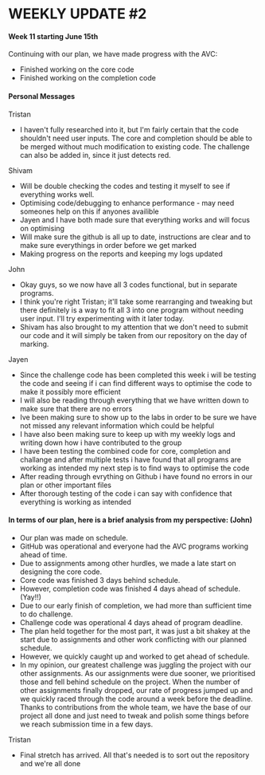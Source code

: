# WEEKLY UPDATE #2

#### Week 11 starting June 15th
Continuing with our plan, we have made progress with the AVC:

- Finished working on the core code
- Finished working on the completion code

#### Personal Messages

Tristan
- I haven't fully researched into it, but I'm fairly certain that the code shouldn't need user inputs. The core and completion should be able to be merged without much modification to existing code. The challenge can also be added in, since it just detects red.


Shivam 
- Will be double checking the codes and testing it myself to see if everything works well. 
- Optimising code/debugging to enhance performance - may need someones help on this if anyones availible
- Jayen and I have both made sure that everything works and will focus on optimising
- Will make sure the github is all up to date, instructions are clear and to make sure everythings in order before we get marked  
- Making progress on the reports and keeping my logs updated


John
- Okay guys, so we now have all 3 codes functional, but in separate programs.
- I think you're right Tristan; it'll take some rearranging and tweaking but there definitely is a way to fit all 3 into one program without needing user input. I'll try experimenting with it later today.
- Shivam has also brought to my attention that we don't need to submit our code and it will simply be taken from our repository on the day of marking.

Jayen
- Since the challenge code has been completed this week i will be testing the code and seeing if i can find different ways to optimise the code to make it possibly more efficient
- I will also be reading through everything that we have written down to make sure that there are no errors
- Ive been making sure to show up to the labs in order to be sure we have not missed any relevant information which could be helpful
- I have also been making sure to keep up with my weekly logs and writing down how i have contributed to the group
- I have been testing the combined code for core, completion and challange and after multiple tests i have found that all programs are working as intended my next step is to find ways to optimise the code 
- After reading through evrything on Github i have found no errors in our plan or other important files
- After thorough testing of the code i can say with confidence that everything is working as intended 

#### In terms of our plan, here is a brief analysis from my perspective: (John)
- Our plan was made on schedule.
- GitHub was operational and everyone had the AVC programs working ahead of time.
- Due to assignments among other hurdles, we made a late start on designing the core code.
- Core code was finished 3 days behind schedule.
- However, completion code was finished 4 days ahead of schedule. (Yay!!)
- Due to our early finish of completion, we had more than sufficient time to do challenge.
- Challenge code was operational 4 days ahead of program deadline.
- The plan held together for the most part, it was just a bit shakey at the start due to assignments and other work conflicting with our planned schedule.
- However, we quickly caught up and worked to get ahead of schedule.
- In my opinion, our greatest challenge was juggling the project with our other assignments. As our assignments were due sooner, we prioritised those and fell behind schedule on the project. When the number of other assignments finally dropped, our rate of progress jumped up and we quickly raced through the code around a week before the deadline. Thanks to contributions from the whole team, we have the base of our project all done and just need to tweak and polish some things before we reach submission time in a few days.

Tristan
- Final stretch has arrived. All that's needed is to sort out the repository and we're all done
